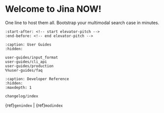 # Welcome to Jina NOW!

One line to host them all. Bootstrap your multimodal search case in minutes.

```{include} main.md
:start-after: <!-- start elevator-pitch -->
:end-before: <!-- end elevator-pitch -->
```

```{toctree}
:caption: User Guides
:hidden:

user-guides/input_format
user-guides/cli_api
user-guides/production
%%user-guides/faq

```

```{toctree}
:caption: Developer Reference
:hidden:
:maxdepth: 1

changelog/index
```

{ref}`genindex` | {ref}`modindex`

